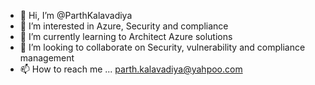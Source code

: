- 👋 Hi, I’m @ParthKalavadiya
- 👀 I’m interested in Azure, Security and compliance
- 🌱 I’m currently learning to Architect Azure solutions
- 💞️ I’m looking to collaborate on Security, vulnerability and compliance management
- 📫 How to reach me ... parth.kalavadiya@yahpoo.com

<!---
ParthKalavadiya/ParthKalavadiya is a ✨ special ✨ repository because its `README.md` (this file) appears on your GitHub profile.
You can click the Preview link to take a look at your changes.
--->
